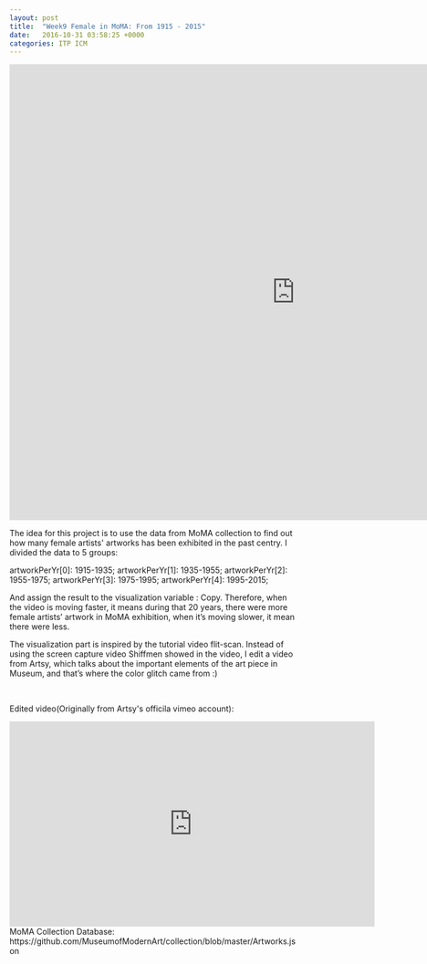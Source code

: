 ```yaml
---
layout: post
title:  "Week9 Female in MoMA: From 1915 - 2015"
date:   2016-10-31 03:58:25 +0000
categories: ITP ICM
---
```


<iframe src="http://itp.cgao.me/ICM w9/" width="1000" height="800" frameBorder="0"></iframe>

The idea for this project is to use the data from MoMA collection to find out how many female artists' artworks has been exhibited in the past centry. I divided the data to 5 groups:


artworkPerYr[0]: 1915-1935;
artworkPerYr[1]: 1935-1955;
artworkPerYr[2]: 1955-1975;
artworkPerYr[3]: 1975-1995;
artworkPerYr[4]: 1995-2015;


And assign the result to the visualization variable : Copy. Therefore, when the video is moving faster, it means during that 20 years, there were more female artists’ artwork in MoMA exhibition, when it’s moving slower, it mean there were less.


The visualization part is inspired by the tutorial video flit-scan. Instead of using the screen capture video Shiffmen showed in the video, I edit a video from Artsy, which talks about the important elements of the art piece in Museum, and that’s where the color glitch came from :)

<br/>

Edited video(Originally from Artsy's officila vimeo account): 
<br/>
<iframe src="https://player.vimeo.com/video/189744027" width="640" height="360" frameborder="0" webkitallowfullscreen mozallowfullscreen allowfullscreen></iframe>
<br/>
MoMA Collection Database: https://github.com/MuseumofModernArt/collection/blob/master/Artworks.json


